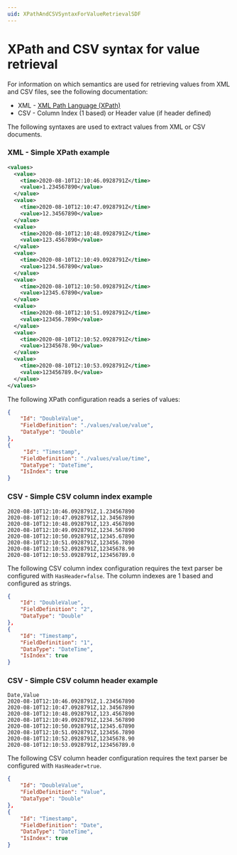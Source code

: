 ```yaml
---
uid: XPathAndCSVSyntaxForValueRetrievalSDF
---
```


# XPath and CSV syntax for value retrieval

For information on which semantics are used for retrieving values from XML and CSV files, see the following documentation:

- XML - [XML Path Language (XPath)](https://www.w3.org/TR/1999/REC-xpath-19991116/)
- CSV - Column Index (1 based) or Header value (if header defined)

The following syntaxes are used to extract values from XML or CSV documents.

### XML - Simple XPath example

```xml
<values>
  <value>
    <time>2020-08-10T12:10:46.0928791Z</time>
    <value>1.234567890</value>
  </value>
  <value>
    <time>2020-08-10T12:10:47.0928791Z</time>
    <value>12.34567890</value>
  </value>
  <value>
    <time>2020-08-10T12:10:48.0928791Z</time>
    <value>123.4567890</value>
  </value>
  <value>
    <time>2020-08-10T12:10:49.0928791Z</time>
    <value>1234.567890</value>
  </value>
  <value>
    <time>2020-08-10T12:10:50.0928791Z</time>
    <value>12345.67890</value>
  </value>
  <value>
    <time>2020-08-10T12:10:51.0928791Z</time>
    <value>123456.7890</value>
  </value>
  <value>
    <time>2020-08-10T12:10:52.0928791Z</time>
    <value>12345678.90</value>
  </value>
  <value>
    <time>2020-08-10T12:10:53.0928791Z</time>
    <value>123456789.0</value>
  </value>
</values>
```

The following XPath configuration reads a series of values:

```json
{
    "Id": "DoubleValue",
    "FieldDefinition": "./values/value/value",
    "DataType": "Double"
},
{
     "Id": "Timestamp",
    "FieldDefinition": "./values/value/time",
    "DataType": "DateTime",
    "IsIndex": true
}
```

### CSV - Simple CSV column index example

```csv
2020-08-10T12:10:46.0928791Z,1.234567890
2020-08-10T12:10:47.0928791Z,12.34567890
2020-08-10T12:10:48.0928791Z,123.4567890
2020-08-10T12:10:49.0928791Z,1234.567890
2020-08-10T12:10:50.0928791Z,12345.67890
2020-08-10T12:10:51.0928791Z,123456.7890
2020-08-10T12:10:52.0928791Z,12345678.90
2020-08-10T12:10:53.0928791Z,123456789.0
```

The following CSV column index configuration requires the text parser be configured with `HasHeader=false`. The column indexes are 1 based and configured as strings.

```json
{
    "Id": "DoubleValue",
    "FieldDefinition": "2",
    "DataType": "Double"
},
{
    "Id": "Timestamp",
    "FieldDefinition": "1",
    "DataType": "DateTime",
    "IsIndex": true
}
```

### CSV - Simple CSV column header example

```csv
Date,Value
2020-08-10T12:10:46.0928791Z,1.234567890
2020-08-10T12:10:47.0928791Z,12.34567890
2020-08-10T12:10:48.0928791Z,123.4567890
2020-08-10T12:10:49.0928791Z,1234.567890
2020-08-10T12:10:50.0928791Z,12345.67890
2020-08-10T12:10:51.0928791Z,123456.7890
2020-08-10T12:10:52.0928791Z,12345678.90
2020-08-10T12:10:53.0928791Z,123456789.0
```

The following CSV column header configuration requires the text parser be configured with `HasHeader=true`.

```json
{
    "Id": "DoubleValue",
    "FieldDefinition": "Value",
    "DataType": "Double"
},
{
    "Id": "Timestamp",
    "FieldDefinition": "Date",
    "DataType": "DateTime",
    "IsIndex": true
}
```
